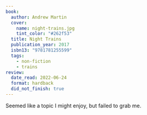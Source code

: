 ```yaml
---
book:
  author: Andrew Martin
  cover:
    name: night-trains.jpg
    tint_color: "#262f53"
  title: Night Trains
  publication_year: 2017
  isbn13: "9781781255599"
  tags:
    - non-fiction
    - trains
review:
  date_read: 2022-06-24
  format: hardback
  did_not_finish: true
---
```


Seemed like a topic I might enjoy, but failed to grab me.
